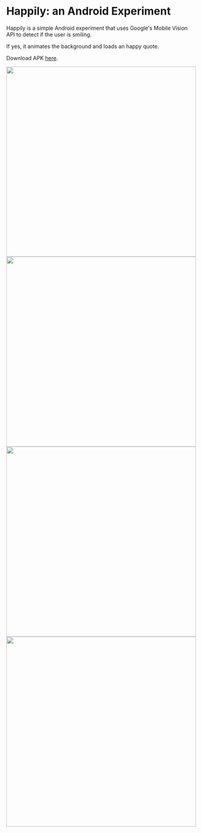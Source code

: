 # Happily: an Android Experiment

Happily is a simple Android experiment that uses Google's Mobile Vision API to detect if the user is smiling.

If yes, it animates the background and loads an happy quote.

Download APK [here](https://github.com/paolorotolo/happily/releases/download/v1.0/app-release.apk).

<img src="https://github.com/paolorotolo/happily/blob/master/promo/img1.png" alt="" width="500"/>

<img src="https://github.com/paolorotolo/happily/blob/master/promo/img2.png" alt="" width="500"/>

<img src="https://github.com/paolorotolo/happily/blob/master/promo/img3.png" alt="" width="500"/>

<img src="https://github.com/paolorotolo/happily/blob/master/promo/img4.png" alt="" width="500"/>
